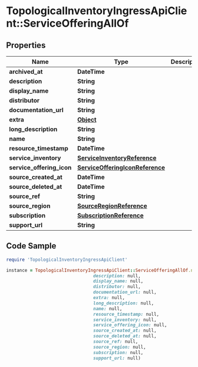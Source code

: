 # TopologicalInventoryIngressApiClient::ServiceOfferingAllOf

## Properties

Name | Type | Description | Notes
------------ | ------------- | ------------- | -------------
**archived_at** | **DateTime** |  | [optional] 
**description** | **String** |  | [optional] 
**display_name** | **String** |  | [optional] 
**distributor** | **String** |  | [optional] 
**documentation_url** | **String** |  | [optional] 
**extra** | [**Object**](.md) |  | [optional] 
**long_description** | **String** |  | [optional] 
**name** | **String** |  | [optional] 
**resource_timestamp** | **DateTime** |  | [optional] 
**service_inventory** | [**ServiceInventoryReference**](ServiceInventoryReference.md) |  | [optional] 
**service_offering_icon** | [**ServiceOfferingIconReference**](ServiceOfferingIconReference.md) |  | [optional] 
**source_created_at** | **DateTime** |  | [optional] 
**source_deleted_at** | **DateTime** |  | [optional] 
**source_ref** | **String** |  | 
**source_region** | [**SourceRegionReference**](SourceRegionReference.md) |  | [optional] 
**subscription** | [**SubscriptionReference**](SubscriptionReference.md) |  | [optional] 
**support_url** | **String** |  | [optional] 

## Code Sample

```ruby
require 'TopologicalInventoryIngressApiClient'

instance = TopologicalInventoryIngressApiClient::ServiceOfferingAllOf.new(archived_at: null,
                                 description: null,
                                 display_name: null,
                                 distributor: null,
                                 documentation_url: null,
                                 extra: null,
                                 long_description: null,
                                 name: null,
                                 resource_timestamp: null,
                                 service_inventory: null,
                                 service_offering_icon: null,
                                 source_created_at: null,
                                 source_deleted_at: null,
                                 source_ref: null,
                                 source_region: null,
                                 subscription: null,
                                 support_url: null)
```


